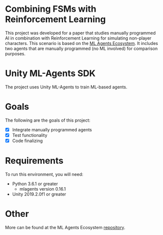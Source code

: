# Combining FSMs with Reinforcement Learning

This project was developed for a paper that studies manually programmed AI in combination with Reinforcement Learning for simulating non-player characters. This scenario is based on the [ML Agents Ecosystem](https://github.com/damasioj/ML-Agents-Ecosystem). It includes two agents that are manually programmed (no ML involved) for comparison purposes.

# Unity ML-Agents SDK

The project uses Unity ML-Agents to train ML-based agents.

# Goals

The following are the goals of this project:

- [x] Integrate manually programmed agents
- [x] Test functionality
- [x] Code finalizing

# Requirements

To run this environment, you will need:
- Python 3.6.1 or greater
	- mlagents version 0.16.1
- Unity 2019.2.0f1 or greater

# Other

More can be found at the ML Agents Ecosystem [repository](https://github.com/damasioj/ML-Agents-Ecosystem).
